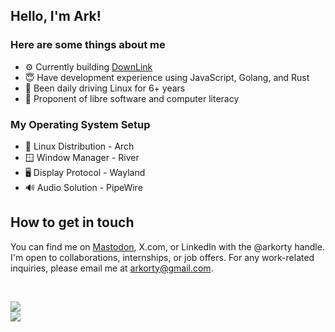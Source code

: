 ## Hello, I'm Ark!
### Here are some things about me
* ⚙ Currently building [DownLink](dl.arkorty.xyz)
* 😇 Have development experience using JavaScript, Golang, and Rust
* 🐧 Been daily driving Linux for 6+ years
* 📀 Proponent of libre software and computer literacy

### My Operating System Setup
* 🐧 Linux Distribution - Arch
* 🪟 Window Manager - River
* 🖥️ Display Protocol - Wayland
* 🔊 Audio Solution - PipeWire

## How to get in touch
You can find me on [Mastodon](https://mastodon.social/@arkorty), X.com, or LinkedIn with the @arkorty handle. I'm open to collaborations, internships, or job offers. For any work-related inquiries, please email me at arkorty@gmail.com.

<!-- DYNAMIC CARDS START HERE -->
</br>
<p align="left">
    <img src ="https://github-readme-stats.vercel.app/api?username=arkorty&custom_title=GitHub+Stats&show_icons=true&hide=contribs&theme=dark&bg_color=00000000&hide_border=true">
    </br>
    <img src ="https://github-readme-stats.vercel.app/api/top-langs/?username=arkorty&langs_count=8&layout=compact&theme=dark&hide_border=true&bg_color=00000000">
</p>
<!-- DYNAMIC CARDS END HERE -->
